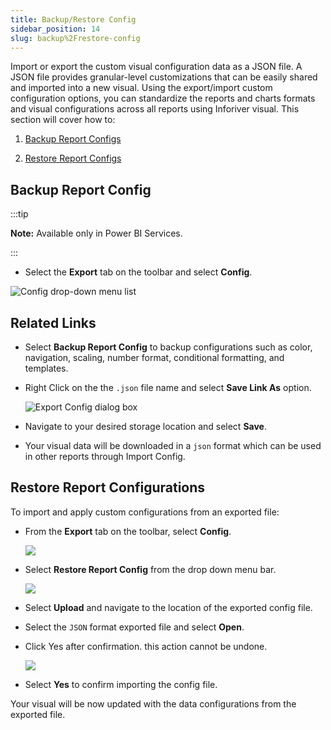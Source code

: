 ```yaml
---
title: Backup/Restore Config
sidebar_position: 14
slug: backup%2Frestore-config
---
```




Import or export the custom visual configuration data as a JSON file. A JSON file provides granular-level customizations that can be easily shared and imported into a new visual. Using the export/import custom configuration options, you can standardize the reports and charts formats and visual configurations across all reports using Inforiver visual. This section will cover how to:

1. [Backup Report Configs](59befd3dbf2f41d297dc0e6801f54f74#ef708fb154e24b8da9e7dca7b8d1866c)

2. [Restore Report Configs](59befd3dbf2f41d297dc0e6801f54f74#1328bd51daf7443dbea4af782ccfa6e9)

## Backup Report Config

:::tip

**Note:** Available only in Power BI Services.

:::


- Select the **Export** tab on the toolbar and select **Config**.

![Config drop-down menu list](https://s3.us-west-2.amazonaws.com/secure.notion-static.com/ec8e03d0-0195-4858-a69f-ceaddc3dfce9/Untitled.png?X-Amz-Algorithm=AWS4-HMAC-SHA256&X-Amz-Content-Sha256=UNSIGNED-PAYLOAD&X-Amz-Credential=AKIAT73L2G45EIPT3X45%2F20220823%2Fus-west-2%2Fs3%2Faws4_request&X-Amz-Date=20220823T105532Z&X-Amz-Expires=3600&X-Amz-Signature=7298da5df5c7adbaa7568945083e5c14b87b751a57f8e3268cfed39c0bd683b7&X-Amz-SignedHeaders=host&x-id=GetObject)

## Related Links













- Select **Backup Report Config** to backup configurations such as color, navigation, scaling, number format, conditional formatting, and templates.
- Right Click on the the `.json` file name and select **Save Link As** option.

	![Export Config dialog box](https://divyabhushan.github.io/inforiverdocs/img/export/export-config.png)

- Navigate to your desired storage location and select **Save**.
- Your visual data will be downloaded in a `json` format which can be used in other reports through Import Config.

## Restore Report Configurations


To import and apply custom configurations from an exported file:

- From the **Export** tab on the toolbar, select **Config**.

	![](https://s3.us-west-2.amazonaws.com/secure.notion-static.com/942e78b7-9a67-4326-97d8-0d1d53d7cd44/Untitled.png?X-Amz-Algorithm=AWS4-HMAC-SHA256&X-Amz-Content-Sha256=UNSIGNED-PAYLOAD&X-Amz-Credential=AKIAT73L2G45EIPT3X45%2F20220823%2Fus-west-2%2Fs3%2Faws4_request&X-Amz-Date=20220823T105533Z&X-Amz-Expires=3600&X-Amz-Signature=a10cc781f16592fdf7d3c496a42b703638269c6ae00a7f4018bda0347abd027a&X-Amz-SignedHeaders=host&x-id=GetObject)

- Select **Restore Report Config** from the drop down menu bar.

	![](https://s3.us-west-2.amazonaws.com/secure.notion-static.com/2e449343-2e61-4631-af29-5ddc875968b2/Screenshot_2022-06-21_at_3.07.46_PM.png?X-Amz-Algorithm=AWS4-HMAC-SHA256&X-Amz-Content-Sha256=UNSIGNED-PAYLOAD&X-Amz-Credential=AKIAT73L2G45EIPT3X45%2F20220823%2Fus-west-2%2Fs3%2Faws4_request&X-Amz-Date=20220823T105533Z&X-Amz-Expires=3600&X-Amz-Signature=2129af8d721cb3667ba810e9f531088e994e7db2c1faa61669fce1f5113962b5&X-Amz-SignedHeaders=host&x-id=GetObject)

- Select **Upload** and navigate to the location of the exported config file.
- Select the `JSON` format exported file and select **Open**.
- Click Yes after confirmation. this action cannot be undone.

	![](https://s3.us-west-2.amazonaws.com/secure.notion-static.com/51a423a8-6670-4594-91e8-6b84f545d8d7/Screenshot_2022-06-21_at_3.12.57_PM.png?X-Amz-Algorithm=AWS4-HMAC-SHA256&X-Amz-Content-Sha256=UNSIGNED-PAYLOAD&X-Amz-Credential=AKIAT73L2G45EIPT3X45%2F20220823%2Fus-west-2%2Fs3%2Faws4_request&X-Amz-Date=20220823T105533Z&X-Amz-Expires=3600&X-Amz-Signature=fb394062276477eb4c2de9f10bb89b40417546d8d1ef1868893cb5ce13a6181b&X-Amz-SignedHeaders=host&x-id=GetObject)

- Select **Yes** to confirm importing the config file.

Your visual will be now updated with the data configurations from the exported file.

